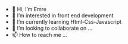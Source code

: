 - 👋 Hi, I’m Emre
- 👀 I’m interested in front end development
- 🌱 I’m currently learning Html-Css-Javascript
- 💞️ I’m looking to collaborate on ...
- 📫 How to reach me ...

<!---
EmreTurkan98/EmreTurkan98 is a ✨ special ✨ repository because its `README.md` (this file) appears on your GitHub profile.
You can click the Preview link to take a look at your changes.
--->
